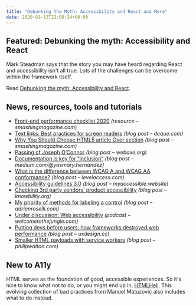 ```yaml
---
title: "Debunking the Myth: Accessibility and React and More"
date: 2020-01-13T22:08:24+00:00
---
```


## Featured: Debunking the myth: Accessibility and React

Mark Steadman says that the story you may have heard regarding React and accessibility isn't all true. Lots of the challenges can be overcome within the framework itself.

Read [Debunking the myth: Accessibility and React](https://www.deque.com/blog/debunking-the-myth-accessibility-and-react/).

## News, resources, tools and tutorials

- [Front-end performance checklist 2020](https://www.smashingmagazine.com/2020/01/front-end-performance-checklist-2020-pdf-pages/) *(resource – smashingmagazine.com)*
- [Text links: Best practices for screen readers](https://www.deque.com/blog/text-links-practices-screen-readers/) *(blog post – deque.com)*
- [Why You Should Choose HTML5 article Over section](https://www.smashingmagazine.com/2020/01/html5-article-section/) *(blog post – smashingmagazine.com)*
- [Passing of Joseph O’Connor](http://www.webaxe.org/passing-of-joseph-oconnor/) *(blog post – webaxe.org)*
- [Documentation is key for “inclusion”](https://medium.com/@yasmary.hernandez/documentation-is-key-for-inclusion-725b4929f69b) *(blog post – medium.com/@yasmary.hernandez)*
- [What is the difference between WCAG A and WCAG AA conformance?](https://www.levelaccess.com/wcag-a-and-wcag-aa-conformance/) *(blog post – levelaccess.com)*
- [Accessibility guidelines 3.0](https://myaccessible.website/accessibility-expert/ag-3.0) *(blog post – myaccessible.website)*
- [Checking 3rd party vendors’ product accessibility](https://knowbility.org/blog/2020/third-party-vendor-accessibility-check/) *(blog post – knowbility.org)*
- [My priority of methods for labeling a control](https://adrianroselli.com/2020/01/my-priority-of-methods-for-labeling-a-control.html) *(blog post – adrianroselli.com)*
- [Under discussion: Web accessibility](https://www.welcometothejungle.com/en/articles/btc-discussion-web-accessibility-a11y) *(podcast – welcometothejungle.com)*
- [Putting devs before users: how frameworks destroyed web performance](https://uxdesign.cc/putting-devs-before-users-how-frameworks-destroyed-web-performance-6b2c2a506aab) *(blog post – uxdesign.cc)*
- [Smaller HTML payloads with service workers](https://philipwalton.com/articles/smaller-html-payloads-with-service-workers/) *(blog post – philipwalton.com)*

## New to A11y

HTML serves as the foundation of good, accessible experiences. So it's nice to know what not to do, or you might end up in, [HTMLHell](https://www.htmhell.dev/). This evolving collection of bad practices from Manuel Matuzovic also includes what to do instead.
